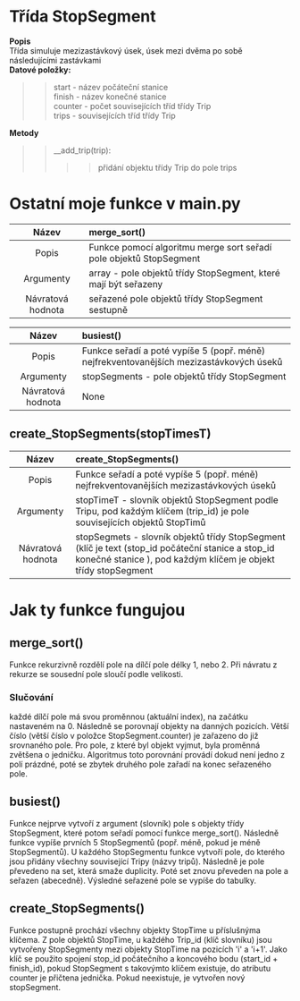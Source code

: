 # Třída StopSegment
__Popis__<br/>
Třída simuluje mezizastávkový úsek, úsek mezi dvěma po sobě následujícími zastávkami<br/>
__Datové položky:__
>>start - název počáteční stanice<br/>
>>finish - název konečné stanice<br/>
>>counter - počet souvisejících tříd třídy Trip<br/>
>>trips - souvisejících tříd třídy Trip<br/>

__Metody__
>>\__add_trip(trip):<br/>
>>>> přidání objektu třídy Trip do pole trips<br/>


# Ostatní moje funkce v main.py
|Název|merge_sort()|
|:---:|:---|
|Popis|Funkce pomocí algoritmu merge sort seřadí pole objektů StopSegment|
|Argumenty|array - pole objektů třídy StopSegment, které mají být seřazeny|
|Návratová hodnota| seřazené pole objektů třídy StopSegment sestupně|

|Název|busiest()|
|:---:|:---|
|Popis|Funkce seřadí a poté vypíše 5 (popř. méně) nejfrekventovanějších mezizastávkových úseků|
|Argumenty|stopSegments - pole objektů třídy StopSegment|
|Návratová hodnota| None|

## create_StopSegments(stopTimesT)
|Název|create_StopSegments()|
|:---:|:---|
|Popis|Funkce seřadí a poté vypíše 5 (popř. méně) nejfrekventovanějších mezizastávkových úseků|
|Argumenty|stopTimeT - slovník objektů StopSegment podle Tripu, pod každým klíčem (trip_id) je pole souvisejících objektů StopTimů|
|Návratová hodnota|stopSegmets - slovník objektů třídy StopSegment (klíč je text (stop_id počáteční stanice a stop_id konečné stanice ), pod každým klíčem je objekt třídy stopSegment|

# Jak ty funkce fungujou
## merge_sort()
Funkce rekurzivně rozdělí pole na dílčí pole délky 1, nebo 2. Při návratu z rekurze se sousední pole sloučí podle velikosti.
### Slučování
každé dílčí pole má svou proměnnou (aktuální index), na začátku nastaveném na 0. Následně se porovnají objekty na danných pozicích. Větší číslo (větší číslo v položce StopSegment.counter) je zařazeno do již srovnaného pole. Pro pole, z které byl objekt vyjmut, byla proměnná zvětšena o jedničku. Algoritmus toto porovnání provádí dokud není jedno z polí prázdné, poté se zbytek druhého pole zařadí na konec seřazeného pole.

## busiest()
Funkce nejprve vytvoří z argument (slovník) pole s objekty třídy StopSegment, které potom seřadí pomocí funkce merge_sort(). Následně funkce vypíše prvních 5 StopSegmentů (popř. méně, pokud je méně StopSegmentů). U každého StopSegmentu funkce vytvoří pole, do kterého jsou přidány všechny související Tripy (názvy tripů). Následně je pole převedeno na set, která smaže duplicity. Poté set znovu převeden na pole a seřazen (abecedně). Výsledné seřazené pole se vypíše do tabulky.

## create_StopSegments()
Funkce postupně prochází všechny objekty StopTime u příslušnýma klíčema. Z pole objektů StopTime, u každého Trip_id (klíč slovníku) jsou vytvořeny StopSegmenty mezi objekty StopTime na pozicích 'i' a 'i+1'. Jako klíč se použito spojení stop_id počátečního a koncového bodu (start_id + finish_id), pokud StopSegment s takovýmto klíčem existuje, do atributu counter je přičtena jednička. Pokud neexistuje, je vytvořen nový stopSegment.   
